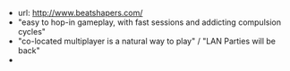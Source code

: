 
- url: http://www.beatshapers.com/
- "easy to hop-in gameplay, with fast sessions and addicting compulsion cycles"
- "co-located multiplayer is a natural way to play" / "LAN Parties will be back"
- 